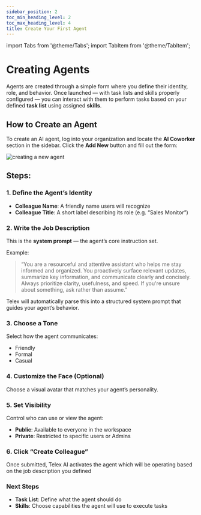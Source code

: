 ```yaml
---
sidebar_position: 2
toc_min_heading_level: 2
toc_max_heading_level: 4
title: Create Your First Agent
---
```


import Tabs from '@theme/Tabs';
import TabItem from '@theme/TabItem';

# Creating Agents

Agents are created through a simple form where you define their identity, role, and behavior. Once launched — with task lists and skills properly configured — you can interact with them to perform tasks based on your defined **task list** using assigned **skills**.

## How to Create an Agent

To create an AI agent, log into your organization and locate the **AI Coworker** section in the sidebar. Click the **Add New** button and fill out the form:

![creating a new agent](/img/create-coworker.png)

## Steps:

### 1. Define the Agent’s Identity
- **Colleague Name**: A friendly name users will recognize
- **Colleague Title**: A short label describing its role (e.g. “Sales Monitor”)

### 2. Write the Job Description
This is the **system prompt** — the agent’s core instruction set.

Example:  
> “You are a resourceful and attentive assistant who helps me stay informed and organized. You proactively surface relevant updates, summarize key information, and communicate clearly and concisely. Always prioritize clarity, usefulness, and speed. If you're unsure about something, ask rather than assume.”

Telex will automatically parse this into a structured system prompt that guides your agent’s behavior.

### 3. Choose a Tone
Select how the agent communicates:
- Friendly  
- Formal  
- Casual  

### 4. Customize the Face (Optional)
Choose a visual avatar that matches your agent’s personality.

### 5. Set Visibility
Control who can use or view the agent:
- **Public**: Available to everyone in the workspace  
- **Private**: Restricted to specific users or Admins  

### 6. Click “Create Colleague”
Once submitted, Telex AI activates the agent which will be operating based on the job description you defined


### Next Steps
- **Task List**: Define what the agent should do  
- **Skills**: Choose capabilities the agent will use to execute tasks